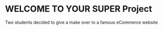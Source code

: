 # WELCOME TO YOUR SUPER Project

Two students decided to give a make over to a famous eCommerce website

